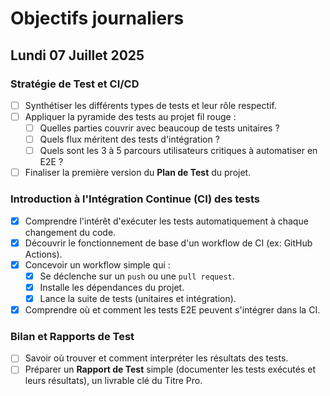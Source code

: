# Objectifs journaliers

## Lundi 07 Juillet 2025

### Stratégie de Test et CI/CD

- [ ] Synthétiser les différents types de tests et leur rôle respectif.
- [ ] Appliquer la pyramide des tests au projet fil rouge :
  - [ ] Quelles parties couvrir avec beaucoup de tests unitaires ?
  - [ ] Quels flux méritent des tests d'intégration ?
  - [ ] Quels sont les 3 à 5 parcours utilisateurs critiques à automatiser en E2E ?
- [ ] Finaliser la première version du **Plan de Test** du projet.

### Introduction à l'Intégration Continue (CI) des tests

- [x] Comprendre l'intérêt d'exécuter les tests automatiquement à chaque changement du code.
- [x] Découvrir le fonctionnement de base d'un workflow de CI (ex: GitHub Actions).
- [x] Concevoir un workflow simple qui :
  - [x] Se déclenche sur un `push` ou une `pull request`.
  - [x] Installe les dépendances du projet.
  - [x] Lance la suite de tests (unitaires et intégration).
- [x] Comprendre où et comment les tests E2E peuvent s'intégrer dans la CI.

### Bilan et Rapports de Test

- [ ] Savoir où trouver et comment interpréter les résultats des tests.
- [ ] Préparer un **Rapport de Test** simple (documenter les tests exécutés et leurs résultats), un livrable clé du Titre Pro.
